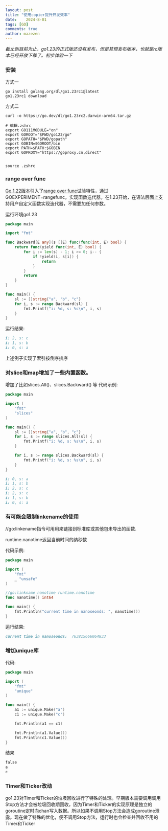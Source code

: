 ```yaml
---
layout: post
title: "使用copier提升开发效率"
date:    2024-8-01
tags: [GO]
comments: true
author: mazezen
---
```


*截止到目前为止，go1.23的正式版还没有发布，但是其预发布版本，也就是rc版本已经开放下载了。初步体验一下*



### 安装

方式一

```shell
go install golang.org/dl/go1.23rc1@latest
go1.23rc1 download
```

方式二

```shell
curl -o https://go.dev/dl/go1.23rc2.darwin-arm64.tar.gz

# 编辑.zshrc
export GO111MODULE="on"
export GOROOT="$PWD/go123/go"
export GOPATH="$PWD/gopath"
export GOBIN=$GOROOT/bin
export PATH=$PATH:$GOBIN
export GOPROXY="https://goproxy.cn,direct"


source .zshrc
```



### range over func

[Go 1.22版本](https://tonybai.com/2024/02/18/some-changes-in-go-1-22/)引入了[range over func](https://go.dev/wiki/RangefuncExperiment)试验特性，通过GOEXPERIMENT=rangefunc。实现函数迭代器。在1.23开始，在语法层面上支持用户自定义函数实现迭代器，不需要加任何参数。

运行环境go1.23

```go
package main

import "fmt"

func Backward[E any](s []E) func(func(int, E) bool) {
	return func(yield func(int, E) bool) {
		for i := len(s) - 1; i >= 0; i-- {
			if !yield(i, s[i]) {
				return
			}
		}
		return
	}
}

func main() {
	sl := []string{"a", "b", "c"}
	for i, s := range Backward(sl) {
		fmt.Printf("i: %d, s: %s\n", i, s)
	}
}

```

运行结果: 

```markdown
i: 2, s: c
i: 1, s: b
i: 0, s: a

```

上述例子实现了索引按倒序排序


### 对slice和map增加了一些内置函数。
增加了比如slices.All()、slices.Backward() 等
代码示例:
```go
package main

import (
	"fmt"
	"slices"
)

func main() {
	sl := []string{"a", "b", "c"}
	for i, s := range slices.All(sl) {
		fmt.Printf("i: %d, s: %s\n", i, s)
	}

	for i, s := range slices.Backward(sl) {
		fmt.Printf("i: %d, s: %s\n", i, s)
	}
}

```
```markdown
i: 0, s: a
i: 1, s: b
i: 2, s: c
i: 2, s: c
i: 1, s: b
i: 0, s: a

```


### 有可能会限制linkename的使用

//go:linkename指令可用用来链接到标准库或其他包未导出的函数.

runtime.nanotime返回当前时间的纳秒数

代码示例:

```go
package main

import (
	"fmt"
	_ "unsafe"
)

//go:linkname nanotime runtime.nanotime
func nanotime() int64

func main() {
	fmt.Println("current time in nanoseonds: ", nanotime())
}

```

运行结果:

```markdown
current time in nanoseonds:  763815666064833
```



### 增加unique库

代码:

```go
package main

import (
	"fmt"
	"unique"
)

func main() {
	a1 := unique.Make("a")
	c1 := unique.Make("c")

	fmt.Println(a1 == c1)

	fmt.Println(a1.Value())
	fmt.Println(c1.Value())
}

```

结果

```markdown
false
a
c
```



### Timer和Ticker改动

go1.23对Timer和Ticker的垃圾回收进行了特殊的处理。早期版本需要调用调用Stop方法才会被垃圾回收期回收，因为Timer和Ticker的实现原理是独立的goroutine定时向chan写入数据。所以如果不调用Stop方法会造成goroutine泄露。现在做了特殊的优化，便不调用Stop方法，运行时也会检查并回收不用的Timer和Ticker



